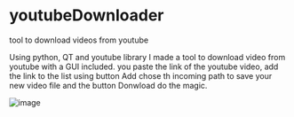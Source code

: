 # youtubeDownloader
tool to download videos from youtube


Using python, QT  and youtube library I made a tool to download video from youtube with a GUI included.
you paste the link of the youtube video, add the link to the list using button Add
chose th incoming path to save your new video file
and the button Donwload do the magic.

![image](https://user-images.githubusercontent.com/12735829/182418826-045b3b69-b5e4-41e2-ab1f-a271fd4eff51.png)
